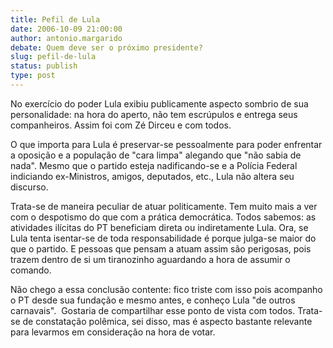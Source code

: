 ```yaml
---
title: Pefil de Lula
date: 2006-10-09 21:00:00
author: antonio.margarido
debate: Quem deve ser o próximo presidente?
slug: pefil-de-lula
status: publish 
type: post
---
```


No exercício do poder Lula exibiu publicamente aspecto sombrio de sua personalidade: na hora do aperto, não tem escrúpulos e entrega seus companheiros. Assim foi com Zé Dirceu e com todos.  


O que importa para Lula é preservar-se pessoalmente para poder enfrentar a oposição e a população de "cara limpa" alegando que "não sabia de nada". Mesmo que o partido esteja nadificando-se e a Polícia Federal indiciando ex-Ministros, amigos, deputados, etc., Lula não altera seu discurso.


Trata-se de maneira peculiar de atuar politicamente. Tem muito mais a ver com o despotismo do que com a prática democrática. Todos sabemos: as atividades ilícitas do PT beneficiam direta ou indiretamente Lula. Ora, se Lula tenta isentar-se de toda responsabilidade é porque julga-se maior do que o partido. E pessoas que pensam a atuam assim são perigosas, pois trazem dentro de si um tiranozinho aguardando a hora de assumir o comando. 


Não chego a essa conclusão contente: fico triste com isso pois acompanho o PT desde sua fundação e mesmo antes, e conheço Lula "de outros carnavais".  Gostaria de compartilhar esse ponto de vista com todos. Trata-se de constatação polêmica, sei disso, mas é aspecto bastante relevante para levarmos em consideração na hora de votar. 


